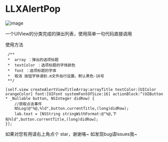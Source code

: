 # LLXAlertPop
![image](https://github.com/lilinxuan/LLXAlertPop/blob/master/弹出选项.gif)

一个UIView的分类完成的弹出列表，使用简单一句代码直接调用

使用方法

	 /**
     *  array ：弹出的选项标题
     *  textColor ：选项标题的字体颜色
     *  font ：选项标题的字体
     *  取消 按钮字体请到.m文件自行设置。默认黑色-16号
     **/
    
    [self.view createAlertViewTitleArray:arrayTitle textColor:[UIColor orangeColor] font:[UIFont systemFontOfSize:16] actionBlock:^(UIButton * _Nullable button, NSInteger didRow) {
        //获取点击事件
        NSLog(@"%@,%ld",button.currentTitle,(long)didRow);
        lab.text = [NSString stringWithFormat:@"%@,下标%ld",button.currentTitle,(long)didRow];
    }];
		
		
如果对您有用请右上角点个 star，谢谢咯~
如发现bug请lssues我~
	
